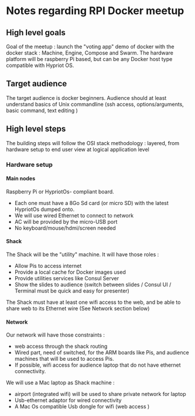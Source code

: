 # Notes regarding RPI Docker meetup

## High level goals
Goal of the meetup : launch the "voting app" demo of docker with the docker stack : Machine, Engine, Compose and Swarm. The hardware platform will be raspberry Pi based, but can be any Docker host type compatible with Hypriot OS.

## Target audience
The target audience is docker beginners. Audience should at least understand basics of Unix commandline (ssh access, options/arguments, basic command, text editing )

## High level steps
The building steps will follow the OSI stack methodology : layered, from hardware setup to end user view at logical application level

### Hardware setup
#### Main nodes 
Raspberry Pi or HypriotOs- compliant board. 
* Each one must have a 8Go Sd card (or micro SD) with the latest HypriotOs dumped onto.
* We will use wired Ethernet to connect to network
* AC will be provided by the micro-USB port
* No keyboard/mouse/hdmi/screen needed


#### Shack

The Shack will be the "utility" machine. It will have those roles :
* Allow Pis to access internet
* Provide a local cache for Docker images used
* Provide utilities services like Consul Server
* Show the slides to audience (switch between slides / Consul UI / Terminal must be quick and easy for presenter)

The Shack must have at least one wifi access to the web, and be able to share web to its Ethernet wire (See Network section below)

#### Network

Our network will have those constraints :
* web access through the shack routing
* Wired part, need of switched, for the ARM boards like Pis, and audience machines that will be used to access Pis.
* If possible, wifi access for audience laptop that do not have ethernet connectivity.

We will use a Mac laptop as Shack machine :
* airport (integrated wifi) will be used to share private network for laptop
* Usb-ethernet adaptor for wired connectivity
* A Mac Os compatible Usb dongle for wifi (web access )
